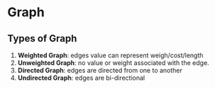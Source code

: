 # Graph
## Types of Graph
1. **Weighted Graph**: edges value can represent weigh/cost/length
2. **Unweighted Graph**: no value or weight associated with the edge.
3. **Directed Graph**: edges are directed from one to another
3. **Undirected Graph**: edges are bi-directional